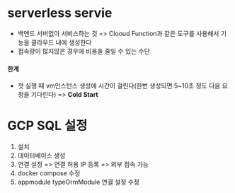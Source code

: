 # **serverless servie**

-   백엔드 서버없이 서비스하는 것 => Clooud Function과 같은 도구를 사용해서 기능을 클라우드 내에 생성한다
-   접속량이 많지않은 경우에 비용을 줄일 수 있는 수단

#### **한계**

-   첫 실행 때 vm인스턴스 생성에 시간이 걸린다(한번 생성되면 5~10초 정도 다음 요청을 기다린다) => **Cold Start**

# GCP SQL 설정

1. 설치
2. 데이터베이스 생성
3. 연결 설정 => 연결 허용 IP 등록 => 외부 접속 가능
4. docker compose 수정
5. appmodule typeOrmModule 연결 설정 수정

